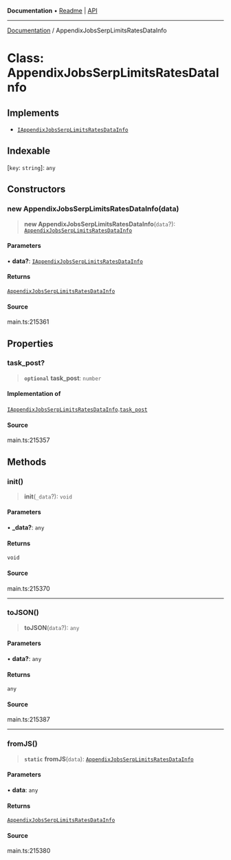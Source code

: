 **Documentation** • [Readme](../README.md) \| [API](../globals.md)

***

[Documentation](../README.md) / AppendixJobsSerpLimitsRatesDataInfo

# Class: AppendixJobsSerpLimitsRatesDataInfo

## Implements

- [`IAppendixJobsSerpLimitsRatesDataInfo`](../interfaces/IAppendixJobsSerpLimitsRatesDataInfo.md)

## Indexable

 \[`key`: `string`\]: `any`

## Constructors

### new AppendixJobsSerpLimitsRatesDataInfo(data)

> **new AppendixJobsSerpLimitsRatesDataInfo**(`data`?): [`AppendixJobsSerpLimitsRatesDataInfo`](AppendixJobsSerpLimitsRatesDataInfo.md)

#### Parameters

• **data?**: [`IAppendixJobsSerpLimitsRatesDataInfo`](../interfaces/IAppendixJobsSerpLimitsRatesDataInfo.md)

#### Returns

[`AppendixJobsSerpLimitsRatesDataInfo`](AppendixJobsSerpLimitsRatesDataInfo.md)

#### Source

main.ts:215361

## Properties

### task\_post?

> **`optional`** **task\_post**: `number`

#### Implementation of

[`IAppendixJobsSerpLimitsRatesDataInfo`](../interfaces/IAppendixJobsSerpLimitsRatesDataInfo.md).[`task_post`](../interfaces/IAppendixJobsSerpLimitsRatesDataInfo.md#task_post)

#### Source

main.ts:215357

## Methods

### init()

> **init**(`_data`?): `void`

#### Parameters

• **\_data?**: `any`

#### Returns

`void`

#### Source

main.ts:215370

***

### toJSON()

> **toJSON**(`data`?): `any`

#### Parameters

• **data?**: `any`

#### Returns

`any`

#### Source

main.ts:215387

***

### fromJS()

> **`static`** **fromJS**(`data`): [`AppendixJobsSerpLimitsRatesDataInfo`](AppendixJobsSerpLimitsRatesDataInfo.md)

#### Parameters

• **data**: `any`

#### Returns

[`AppendixJobsSerpLimitsRatesDataInfo`](AppendixJobsSerpLimitsRatesDataInfo.md)

#### Source

main.ts:215380
